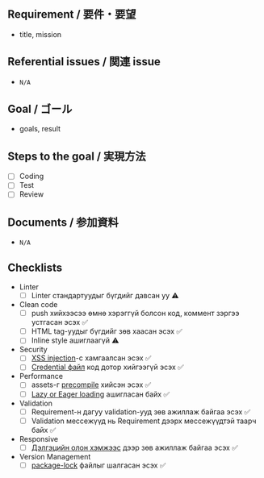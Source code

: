 ## Requirement / 要件・要望

- title, mission

## Referential issues / 関連 issue

- `N/A`

## Goal / ゴール

- goals, result

## Steps to the goal / 実現方法

- [ ] Coding
- [ ] Test
- [ ] Review

## Documents / 参加資料

- `N/A`

## Checklists

- Linter
  - [ ] Linter стандартуудыг бүгдийг давсан уу :warning:
- Clean code
  - [ ] push хийхээсээ өмнө хэрэггүй болсон код, коммент зэргээ устгасан эсэх :white_check_mark:
  - [ ] HTML tag-уудыг бүгдийг зөв хаасан эсэх :white_check_mark:
  - [ ] Inline style ашиглаагүй :warning:
- Security
  - [ ] [XSS injection](https://gitlab.unimedia.mn/ums-example-group/ums-example-project/-/wikis/front-end#xss-injection)-с хамгаалсан эсэх :white_check_mark:
  - [ ] [Credential файл](https://gitlab.unimedia.mn/ums-example-group/ums-example-project/-/wikis/front-end#credential-file) код дотор хийгээгүй эсэх :white_check_mark:
- Performance
  - [ ] assets-г [precompile](https://gitlab.unimedia.mn/ums-example-group/ums-example-project/-/wikis/front-end#assets-precompile) хийсэн эсэх :white_check_mark:
  - [ ] [Lazy or Eager loading](https://gitlab.unimedia.mn/ums-example-group/ums-example-project/-/wikis/front-end#lazy-loading-eager-loading) ашигласан байх :white_check_mark:
- Validation
  - [ ] Requirement-н дагуу validation-ууд зөв ажиллаж байгаа эсэх :white_check_mark:
  - [ ] Validation мессежүүд нь Requirement дээрх мессежүүдтэй таарч байх :white_check_mark:
- Responsive
  - [ ] [Дэлгэцийн олон хэмжээс](https://gitlab.unimedia.mn/ums-example-group/ums-example-project/-/wikis/front-end#responsive-sizes) дээр зөв ажиллаж байгаа эсэх :white_check_mark:
- Version Management
  - [ ] [package-lock](https://gitlab.unimedia.mn/ums-example-group/ums-example-project/-/wikis/front-end#version-management) файлыг шалгасан эсэх :white_check_mark:
